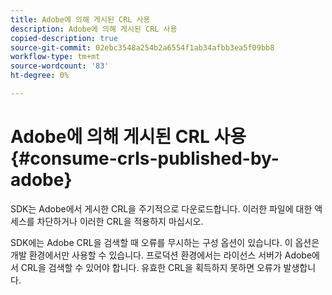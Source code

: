 ```yaml
---
title: Adobe에 의해 게시된 CRL 사용
description: Adobe에 의해 게시된 CRL 사용
copied-description: true
source-git-commit: 02ebc3548a254b2a6554f1ab34afbb3ea5f09bb8
workflow-type: tm+mt
source-wordcount: '83'
ht-degree: 0%

---
```


# Adobe에 의해 게시된 CRL 사용{#consume-crls-published-by-adobe}

SDK는 Adobe에서 게시한 CRL을 주기적으로 다운로드합니다. 이러한 파일에 대한 액세스를 차단하거나 이러한 CRL을 적용하지 마십시오.

SDK에는 Adobe CRL을 검색할 때 오류를 무시하는 구성 옵션이 있습니다. 이 옵션은 개발 환경에서만 사용할 수 있습니다. 프로덕션 환경에서는 라이선스 서버가 Adobe에서 CRL을 검색할 수 있어야 합니다. 유효한 CRL을 획득하지 못하면 오류가 발생합니다.
